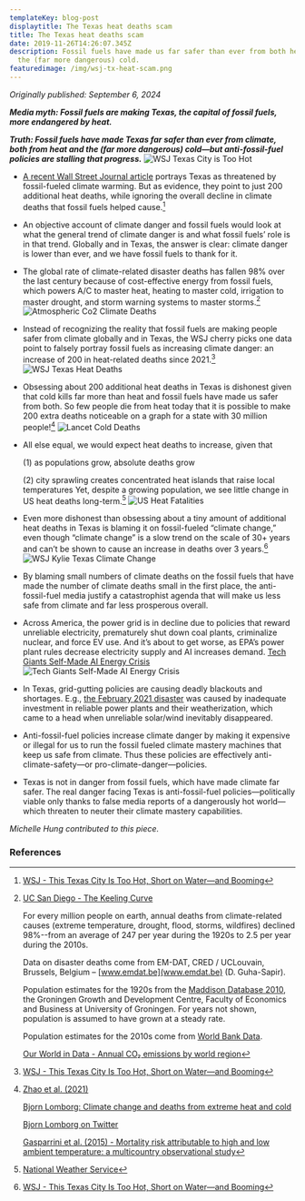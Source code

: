 ```yaml
---
templateKey: blog-post
displaytitle: The Texas heat deaths scam
title: The Texas heat deaths scam
date: 2019-11-26T14:26:07.345Z
description: Fossil fuels have made us far safer than ever from both heat and
  the (far more dangerous) cold.
featuredimage: /img/wsj-tx-heat-scam.png
---
```

_Originally published: September 6, 2024_


***Media myth: Fossil fuels are making Texas, the capital of fossil fuels, more endangered by heat.***

***Truth: Fossil fuels have made Texas far safer than ever from climate, both from heat and the (far more dangerous) cold—but anti-fossil-fuel policies are stalling that progress.***
    ![WSJ Texas City is Too Hot](/img/wsj-texas-city-is-too-hot.jpg)

- [A recent Wall Street Journal article](https://www.wsj.com/us-news/climate-environment/kyle-texas-city-growth-heat-water-6660dc42) portrays Texas as threatened by fossil-fueled climate warming. But as evidence, they point to just 200 additional heat deaths, while ignoring the overall decline in climate deaths that fossil fuels helped cause.[^1]

- An objective account of climate danger and fossil fuels would look at what the general trend of climate danger is and what fossil fuels’ role is in that trend. Globally and in Texas, the answer is clear: climate danger is lower than ever, and we have fossil fuels to thank for it.

- The global rate of climate-related disaster deaths has fallen 98% over the last century because of cost-effective energy from fossil fuels, which powers A/C to master heat, heating to master cold, irrigation to master drought, and storm warning systems to master storms.[^2]
    ![Atmospheric Co2 Climate Deaths](/img/3-atmospheric-co2-climate-deaths.jpg)

- Instead of recognizing the reality that fossil fuels are making people safer from climate globally and in Texas, the WSJ cherry picks one data point to falsely portray fossil fuels as increasing climate danger: an increase of 200 in heat-related deaths since 2021.[^3]
    ![WSJ Texas Heat Deaths](/img/wsj-texas-heat-deaths.jpg)

- Obsessing about 200 additional heat deaths in Texas is dishonest given that cold kills far more than heat and fossil fuels have made us safer from both. So few people die from heat today that it is possible to make 200 extra deaths noticeable on a graph for a state with 30 million people![^4]
    ![Lancet Cold Deaths](/img/image-1-lancet-more-cold-death-than-heat-death-everywhere.jpg)

- All else equal, we would expect heat deaths to increase, given that

    (1) as populations grow, absolute deaths grow

    (2) city sprawling creates concentrated heat islands that raise local temperatures
    Yet, despite a growing population, we see little change in US heat deaths long-term.[^5]
    ![US Heat Fatalities](/img/us-heat-fatalities.jpg)

- Even more dishonest than obsessing about a tiny amount of additional heat deaths in Texas is blaming it on fossil-fueled “climate change,” even though “climate change” is a slow trend on the scale of 30+ years and can’t be shown to cause an increase in deaths over 3 years.[^6]
    ![WSJ Kylie Texas Climate Change](/img/wsj-kylie-texas-climate-change.jpg)

- By blaming small numbers of climate deaths on the fossil fuels that have made the number of climate deaths small in the first place, the anti-fossil-fuel media justify a catastrophist agenda that will make us less safe from climate and far less prosperous overall.

- Across America, the power grid is in decline due to policies that reward unreliable electricity, prematurely shut down coal plants, criminalize nuclear, and force EV use. And it’s about to get worse, as EPA’s power plant rules decrease electricity supply and AI increases demand.
    [Tech Giants Self-Made AI Energy Crisis](https://energytalkingpoints.com/tech-giants-self-made-ai-energy-crisis/)
    ![Tech Giants Self-Made AI Energy Crisis](/img/tech-giants-self-made-ai-energy-crisis.jpg)

- In Texas, grid-gutting policies are causing deadly blackouts and shortages. E.g., [the February 2021 disaster](https://energytalkingpoints.com/texas-electricity-crisis/) was caused by inadequate investment in reliable power plants and their weatherization, which came to a head when unreliable solar/wind inevitably disappeared.

- Anti-fossil-fuel policies increase climate danger by making it expensive or illegal for us to run the fossil fueled climate mastery machines that keep us safe from climate. Thus these policies are effectively anti-climate-safety—or pro-climate-danger—policies.

- Texas is not in danger from fossil fuels, which have made climate far safer. The real danger facing Texas is anti-fossil-fuel policies—politically viable only thanks to false media reports of a dangerously hot world—which threaten to neuter their climate mastery capabilities.

_Michelle Hung contributed to this piece._


### References

[^1]: [WSJ - This Texas City Is Too Hot, Short on Water—and Booming](https://www.wsj.com/us-news/climate-environment/kyle-texas-city-growth-heat-water-6660dc42)

[^2]: 
    [UC San Diego - The Keeling Curve]( https://keelingcurve.ucsd.edu/)

    For every million people on earth, annual deaths from climate-related causes (extreme temperature, drought, flood, storms, wildfires) declined 98%--from an average of 247 per year during the 1920s to 2.5 per year during the 2010s.

    Data on disaster deaths come from EM-DAT, CRED / UCLouvain, Brussels, Belgium – [www.emdat.be](www.emdat.be) (D. Guha-Sapir).

    Population estimates for the 1920s from the [Maddison Database 2010](https://www.rug.nl/ggdc/historicaldevelopment/maddison/releases/maddison-database-2010), the Groningen Growth and Development Centre, Faculty of Economics and Business at University of Groningen. For years not shown, population is assumed to have grown at a steady rate.

    Population estimates for the 2010s come from [World Bank Data](https://data.worldbank.org/indicator/SP.POP.TOTL).

    [Our World in Data - Annual CO₂ emissions by world region](https://ourworldindata.org/grapher/annual-co-emissions-by-region)

[^3]: [WSJ - This Texas City Is Too Hot, Short on Water—and Booming](https://www.wsj.com/us-news/climate-environment/kyle-texas-city-growth-heat-water-6660dc42)

[^4]:
    [Zhao et al. (2021)](https://www.thelancet.com/journals/lanplh/article/PIIS2542-5196(21)00081-4/fulltext)

    [Bjorn Lomborg: Climate change and deaths from extreme heat and cold](https://financialpost.com/opinion/bjorn-lomborg-climate-change-and-deaths-from-extreme-heat-and-cold)

    [Bjorn Lomborg on Twitter](https://x.com/BjornLomborg/status/1611699218053308417)

    [Gasparrini et al. (2015) - Mortality risk attributable to high and low ambient temperature: a multicountry observational study](https://x.com/BjornLomborg/status/1611699218053308417)

[^5]: [National Weather Service](https://www.weather.gov/media/hazstat/80years_2023.pdf)

[^6]: [WSJ - This Texas City Is Too Hot, Short on Water—and Booming](https://www.wsj.com/us-news/climate-environment/kyle-texas-city-growth-heat-water-6660dc42)
